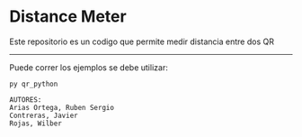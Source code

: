 # Distance Meter

Este repositorio es un codigo que permite medir distancia entre dos QR

---
Puede correr los ejemplos se debe utilizar:
```
py qr_python
```
```
AUTORES:
Arias Ortega, Ruben Sergio
Contreras, Javier
Rojas, Wilber
